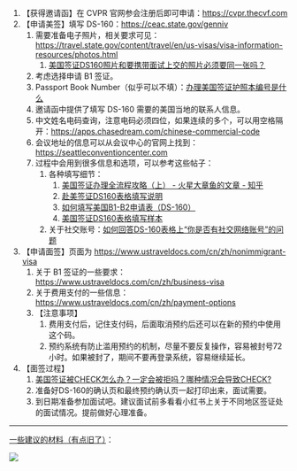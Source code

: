 1. 【获得邀请函】在 CVPR 官网参会注册后即可申请：<https://cvpr.thecvf.com>
2. 【申请美签】填写 DS-160：<https://ceac.state.gov/genniv>
    1. 需要准备电子照片，相关要求可见：<https://travel.state.gov/content/travel/en/us-visas/visa-information-resources/photos.html>
        1. [美国签证DS160照片和要携带面试上交的照片必须要同一张吗？](https://www.meiguo-qianzheng.com/qitaqianzhengwenti/393.html)
    2. 考虑选择申请 B1 签证。
    3. Passport Book Number（似乎可以不填）：[办理美国签证护照本编号是什么](https://www.citicbank.com/about/companynews/citicwiki/visafees/202502/t20250208_840231.html)
    4. 邀请函中提供了填写 DS-160 需要的美国当地的联系人信息。
    5. 中文姓名电码查询，注意电码必须四位，如果连续的多个，可以用空格隔开：<https://apps.chasedream.com/chinese-commercial-code>
    6. 会议地址的信息可以从会议中心的官网上找到：<https://seattleconventioncenter.com>
    7. 过程中会用到很多信息和选项，可以参考这些帖子：
        1. 各种填写细节：
            1. [美国签证办理全流程攻略（上） - 火星大章鱼的文章 - 知乎](https://zhuanlan.zhihu.com/p/635554105)
            2. [赴美签证DS160表格填写说明](https://www.zhihu.com/tardis/zm/art/238155975)
            3. [如何填写美国B1-B2申请表（DS-160）](http://www.ailvxing.com/info-103-22538-0.html)
            4. [美国签证DS160表格填写样本](https://www.meilvtong.com/viewthread.php?tid=19)
        5. 关于社交账号：[如何回答DS-160表格上“你是否有社交网络账号”的问题](https://sevissavvy.com/ds-160-social-media-presence-cn/)
6. 【申请面签】页面为 <https://www.ustraveldocs.com/cn/zh/nonimmigrant-visa>
    1. 关于 B1 签证的一些要求：<https://www.ustraveldocs.com/cn/zh/business-visa>
    2. 关于费用支付的一些信息：<https://www.ustraveldocs.com/cn/zh/payment-options>
    3. 【注意事项】
        1. 费用支付后，记住支付码，后面取消预约后还可以在新的预约中使用这个码。
        2. 预约系统有防止滥用预约的机制，尽量不要反复操作，容易被封号72小时。如果被封了，期间不要再登录系统，容易继续延长。
7. 【面签过程】
    1. [美国签证被CHECK怎么办？一定会被拒吗？哪种情况会导致CHECK?](https://www.sohu.com/a/624182528_121061754)
    2. 准备好DS-160的确认页和最终预约确认页一起打印出来，面试需要。
    3. 到日期准备参加面试吧。建议面试前多看看小红书上关于不同地区签证处的面试情况。提前做好心理准备。

---

[一些建议的材料（有点旧了）](https://zhuanlan.zhihu.com/p/35256544)：

![](https://pic3.zhimg.com/80/v2-ea7a4a454735e9874a8b2cc27cd87972_720w.webp)